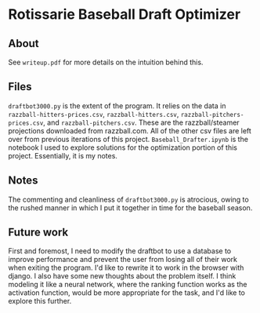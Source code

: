# Rotissarie Baseball Draft Optimizer

## About
See `writeup.pdf` for more details on the intuition behind this.

## Files
`draftbot3000.py` is the extent of the program. It relies on the data in `razzball-hitters-prices.csv`, `razzball-hitters.csv`, `razzball-pitchers-prices.csv`, and `razzball-pitchers.csv`. These are the razzball/steamer projections downloaded from razzball.com. All of the other csv files are left over from previous iterations of this project. 
`Baseball_Drafter.ipynb` is the notebook I used to explore solutions for the optimization portion of this project. Essentially, it is my notes.

## Notes
The commenting and cleanliness of `draftbot3000.py` is atrocious, owing to the rushed manner in which I put it together in time for the baseball season. 

## Future work
First and foremost, I need to modify the draftbot to use a database to improve performance and prevent the user from losing all of their work when exiting the program. I'd like to rewrite it to work in the browser with django. 
I also have some new thoughts about the problem itself. I think modeling it like a neural network, where the ranking function works as the activation function, would be more appropriate for the task, and I'd like to explore this further.